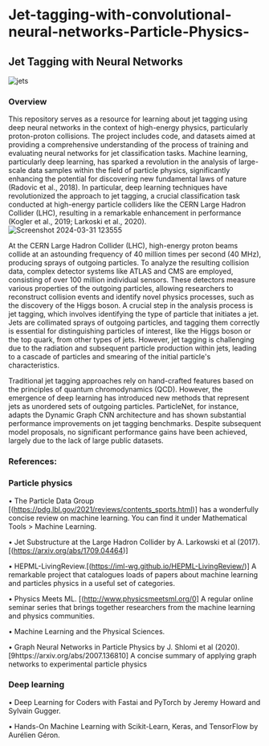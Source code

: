 # Jet-tagging-with-convolutional-neural-networks-Particle-Physics-
## Jet Tagging with Neural Networks
![jets](https://github.com/Anushka091922/Jet-tagging-with-convolutional-neural-networks-Particle-Physics-/assets/114327511/d1a5cdb2-ac75-46ba-ada0-5c617e7e2044)


### Overview
This repository serves as a resource for learning about jet tagging using deep neural networks in the context of high-energy physics, particularly proton-proton collisions. The project includes code, and datasets aimed at providing a comprehensive understanding of the process of training and evaluating neural networks for jet classification tasks.
Machine learning, particularly deep learning, has sparked a revolution in the analysis of large-scale data samples within the field of particle physics, significantly enhancing the potential for discovering new fundamental laws of nature (Radovic et al., 2018). In particular, deep learning techniques have revolutionized the approach to jet tagging, a crucial classification task conducted at high-energy particle colliders like the CERN Large Hadron Collider (LHC), resulting in a remarkable enhancement in performance (Kogler et al., 2019; Larkoski et al., 2020).
![Screenshot 2024-03-31 123555](https://github.com/Anushka091922/Jet-tagging-with-convolutional-neural-networks-Particle-Physics-/assets/114327511/f3016aa4-c44e-45a8-bd9b-82766895d859)
 
At the CERN Large Hadron Collider (LHC), high-energy proton beams collide at an astounding frequency of 40 million times per second (40 MHz), producing sprays of outgoing particles. To analyze the resulting collision data, complex detector systems like ATLAS and CMS are employed, consisting of over 100 million individual sensors. These detectors measure various properties of the outgoing particles, allowing researchers to reconstruct collision events and identify novel physics processes, such as the discovery of the Higgs boson.
A crucial step in the analysis process is jet tagging, which involves identifying the type of particle that initiates a jet. Jets are collimated sprays of outgoing particles, and tagging them correctly is essential for distinguishing particles of interest, like the Higgs boson or the top quark, from other types of jets. However, jet tagging is challenging due to the radiation and subsequent particle production within jets, leading to a cascade of particles and smearing of the initial particle's characteristics.

Traditional jet tagging approaches rely on hand-crafted features based on the principles of quantum chromodynamics (QCD). However, the emergence of deep learning has introduced new methods that represent jets as unordered sets of outgoing particles. ParticleNet, for instance, adapts the Dynamic Graph CNN architecture and has shown substantial performance improvements on jet tagging benchmarks. Despite subsequent model proposals, no significant performance gains have been achieved, largely due to the lack of large public datasets.

### References:
### Particle physics
•	The Particle Data Group [(https://pdg.lbl.gov/2021/reviews/contents_sports.html)] has a wonderfully concise review on machine learning. You can find it under Mathematical Tools > Machine Learning.

•	Jet Substructure at the Large Hadron Collider by A. Larkowski et al (2017). [(https://arxiv.org/abs/1709.04464)]

•	HEPML-LivingReview.[(https://iml-wg.github.io/HEPML-LivingReview/)] A remarkable project that catalogues loads of papers about machine learning and particles physics in a useful set of categories.

•	Physics Meets ML. [(http://www.physicsmeetsml.org/0] A regular online seminar series that brings together researchers from the machine learning and physics communities.

•	Machine Learning and the Physical Sciences.

•	Graph Neural Networks in Particle Physics by J. Shlomi et al (2020). [9https://arxiv.org/abs/2007.136810] A concise summary of applying graph networks to experimental particle physics

### Deep learning
•	Deep Learning for Coders with Fastai and PyTorch by Jeremy Howard and Sylvain Gugger. 

•	Hands-On Machine Learning with Scikit-Learn, Keras, and TensorFlow by Aurélien Géron. 



